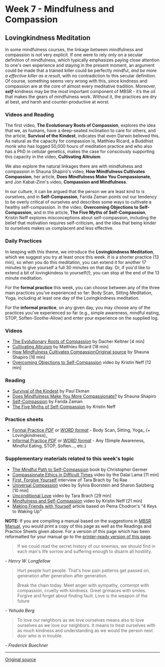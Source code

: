 Week 7 - Mindfulness and Compassion
===================================

Lovingkindness Meditation
-------------------------

In some mindfulness courses, the linkage between mindfulness and compassion is not very explicit. If one were to rely only on a secular definition of mindfulness, which typically emphasizes paying close attention to one's own experience and staying in the present moment, an argument could be made that a trained killer could be perfectly mindful, _and be more a effective killer as a result_, with no contradiction to this secular definition. Of course, something seems very wrong with this, since kindness and compassion are at the core of almost every meditative tradition. Moreover, _**self**_-kindness may be the most important component of MBSR - it’s the oil that makes the gears of mindfulness work. Without it, the practices are dry at best, and harsh and counter-productive at worst.

### Videos and Reading  
The first video, **The Evolutionary Roots of Compassion**, explores the idea that we, as humans, have a deep-seated inclination to care for others, and the article, **Survival of the Kindest**, indicates that even Darwin believed this. As natural as the capacity for compassion is, Matthieu Ricard, a Buddhist monk who has logged 50,000 hours of meditation practice and who also has a PhD in cellular genetics, makes the case for consciously supporting this capacity in the video, **Cultivating Altruism**.

We also explore the natural linkages there are with mindfulness and compassion in Shauna Shapiro's video, **How Mindfulness Cultivates Compassion**, her article, **Does Mindfulness Make You Compassionate**, and Jon Kabat-Zinn's video, **Compassion and Mindfulness**.

In our culture, it can be argued that the person we are least kind to is ourselves, and in **Self-Compassion**, Farida Zaman points out our tendency to be overly critical of ourselves and describes some ways to cultivate a healthy self-compassion. In the video, **Overcoming Objections to Self-Compassion**, and in the article, **The Five Myths of Self-Compassion**, Kristin Neff explores misconceptions about self-compassion, including the belief that motivation requires self-criticism, and the idea that being kinder to ourselves makes us complacent and less effective.

### Daily Practices  
In keeping with this theme, we introduce the **Lovingkindness Meditation**, which we suggest you try at least once this week. It is a shorter practice (13 min), so when you do this meditation, you can extend it for another 17 minutes to give yourself a full 30 minutes on that day. Or, if you'd like to extend a bit of lovingkindess to yourself(!), you can stop at the end of the 13 minute meditation.

For the **formal practice** this week, you can choose between any of the three main practices you've experienced so far: Body Scan, Sitting Meditation, Yoga, including at least one day of the Lovingkindness meditation.

For the **informal practice**, on any given day, you may choose any of the practices you've experienced so far (e.g., simple awareness, mindful eating, STOP, Soften-Soothe-Allow) and enter your experience on the supplied log.

### Videos  
* [The Evolutionary Roots of Compassion][38] by Dacher Keltner [4 min]  
* [Cultivating Altruism][39] by Matthieu Ricard [18 min]  
* [How Mindfulness Cultivates Compassion][40][Original source](http://palousemindfulness.com/selfguidedMBSR_week7.html "Permalink to MBSR week 7") by Shauna Shapiro [16 min]  
* [Overcoming Objections to Self-Compassion][41] video by Kristin Neff [12 min]  

### Reading  
* [Survival of the Kindest][42] by Paul Ekman  
* [Does Mindfulness Make You More Compassionate?][43] by Shauna Shapiro  
* [Self-Compassion][44] by Farida Zaman  
* [The Five Myths of Self-Compassion][45] by Kristin Neff  

### Practice sheets  
* [Formal Practice _PDF_][46] or [_WORD format_][47] \- Body Scan, Sitting, Yoga_ (+ Lovingkindness)_  
* [Informal Practice _PDF_][48] or [_WORD format_][49] \- Any (Simple Awareness, Mindful Eating, STOP, Soften..., etc.)   

### Supplementary materials related to this week's topic  
* [The Mindful Path to Self-Compassion][50] book by Christopher Germer  
* [Compassionate Ethics in Difficult Times][51] video by the Dalai Lama [11 min]  
* [First, Forgive Yourself][52] interview of Tara Brach by Tej Rae  
* [Universal Compassion][53] video by Sylvia Boorstein and Sharon Salzberg [10 min]  
* [Unconditional Love][54] video by Tara Brach [29 min]  
* [Mindfulness and Self-Compassion][55] video by Kristin Neff [21 min]  
* [Making Friends with Yourself][56] article based on Pema Chodron's "4 Keys to Waking Up"  

**NOTE:** If you are compiling a manual based on the suggestions in [MBSR Manual][16], you would print a copy of this page as well as the Readings and Practice Sheets given above. For a version of this page which has been reformatted for your manual go to the [printer-ready version of this page][57].

> If we could read the secret history of our enemies, we should find in each man's life sorrow and suffering enough to disarm all hostility.  
  
\- _Henry W. Longfellow_

  

> Hurt people hurt people. That's how pain patterns get passed on, generation after generation after generation.   
>
> Break the chain today. Meet anger with sympathy, contempt with compassion, cruelty with kindness. Greet grimaces with smiles. Forgive and forget about finding fault. Love is the weapon of the future  
  
\- _Yehuda Berg_

  
> To love our neighbors as we love ourselves means also to love ourselves as we love our neighbors. It means to treat ourselves with as much kindness and understanding as we would the person next door who is in trouble.  
  
\- _Frederick Buechner_

[1]: http://palousemindfulness.com/art/docbox-translate-flip.jpg
[2]: http://palousemindfulness.com/art/clouds1_middle_570x22.jpg
[3]: http://palousemindfulness.com/art/logo-youtube_22.gif
[4]: http://palousemindfulness.com/art/logo-facebook_22.gif
[5]: http://palousemindfulness.com/art/clouds2_title_950x115.jpg
[6]: index.html
[7]: testimonials/index.html
[8]: graduates.html
[9]: resources.html
[10]: contact.html
[11]: quotes.html
[12]: whats-new.html
[13]: selfguidedMBSR_ataglance.html
[14]: selfguidedMBSR_week0.html
[15]: selfguidedMBSR_gettingstarted.html
[16]: selfguidedMBSR_manual.html
[17]: selfguidedMBSR_week1.html
[18]: selfguidedMBSR_week2.html
[19]: selfguidedMBSR_week3.html
[20]: selfguidedMBSR_week4.html
[21]: selfguidedMBSR_week5.html
[22]: selfguidedMBSR_week5b.html
[23]: selfguidedMBSR_week6.html
[24]: selfguidedMBSR_week7.html
[25]: selfguidedMBSR_week8.html
[26]: selfguidedMBSR_certificate.html
[27]: guidedmeditations.html
[28]: meditations/bodyscan.html
[29]: meditations/sittingmeditation.html
[30]: meditations/yoga1.html
[31]: meditations/yoga2.html
[32]: meditations/soften-soothe-allow.html
[33]: meditations/RAIN.html
[34]: meditations/mountain.html
[35]: meditations/lake.html
[36]: meditations/lovingkindness.html
[37]: meditations/silent30min.html
[38]: https://www.youtube.com/watch?v=6o7fer8xNUM&amp;list=PLbiVpU59JkVYF_BAo745jYWXM4k-0oxln&amp;index=1
[39]: https://www.youtube.com/watch?v=I_eGPlZX4F4&amp;index=2&amp;list=PLbiVpU59JkVYF_BAo745jYWXM4k-0oxln
[40]: https://www.youtube.com/watch?v=C3J46R7lemk&amp;index=3&amp;list=PLbiVpU59JkVYF_BAo745jYWXM4k-0oxln
[41]: https://www.youtube.com/watch?v=YFhcNPjIMjc&amp;index=4&amp;list=PLbiVpU59JkVYF_BAo745jYWXM4k-0oxln
[42]: docs/survival-ekman.pdf
[43]: docs/shapiro-compassion.pdf
[44]: docs/Self-Compassion.pdf
[45]: docs/five-myths-of-self-compassion.pdf
[46]: practice/week7-formal.pdf
[47]: practice/week7-formal.docx
[48]: practice/week7-informal.pdf
[49]: practice/week7-informal.docx
[50]: http://www.amazon.com/Mindful-Path-Self-Compassion-Yourself-Destructive/dp/1593859759
[51]: https://www.youtube.com/watch?v=qRWLzP48n84
[52]: docs/first-forgive-yourself.pdf
[53]: https://www.youtube.com/watch?v=rX1QQGhe6HM
[54]: https://www.youtube.com/watch?v=UUhDHR5CrCE
[55]: https://www.youtube.com/watch?v=-oK8wuPQSiA
[56]: docs/friends-with-self.pdf
[57]: docs/manualMBSRweek7.pdf
[58]: http://palousemindfulness.com/art/123rf_lovingkindness_170.jpg
[59]: quotes.html#selfguidedMBSR_week7 "more quotes"

______________________________________________

[Original source](http://palousemindfulness.com/selfguidedMBSR_week7.html "Permalink to MBSR week 7")
